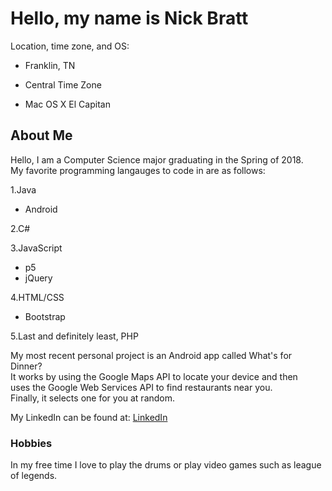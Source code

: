 # Hello, my name is Nick Bratt  

Location, time zone, and OS:  
  
  * Franklin, TN                 
  
  * Central Time Zone    
  
  * Mac OS X El Capitan  
  
## About Me
Hello, I am a Computer Science major graduating in the Spring of 2018.  
My favorite programming langauges to code in are as follows:   


1.Java  
  
* Android  
    
2.C#  

3.JavaScript

* p5
* jQuery

4.HTML/CSS

* Bootstrap

5.Last and definitely least, PHP  


My most recent personal project is an Android app called What's for Dinner?  
It works by using the Google Maps API to locate your device and then  
uses the Google Web Services API to find restaurants near you.  
Finally, it selects one for you at random.  

My LinkedIn can be found at: [LinkedIn](https://www.linkedin.com/in/nick-bratt-sd)  

### Hobbies 

In my free time I love to play the drums or play video games such as league of legends.
